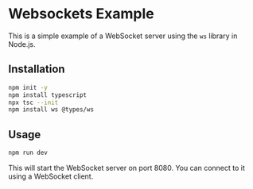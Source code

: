 # Websockets Example

This is a simple example of a WebSocket server using the `ws` library in Node.js.

## Installation

```bash
npm init -y
npm install typescript
npx tsc --init
npm install ws @types/ws
```

## Usage

```bash
npm run dev
```
This will start the WebSocket server on port 8080. You can connect to it using a WebSocket client.